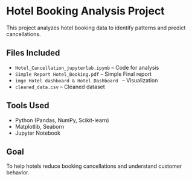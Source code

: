 # Hotel Booking Analysis Project

This project analyzes hotel booking data to identify patterns and predict cancellations.

## Files Included
- `Hotel_Cancellation_jupyterlab.ipynb` – Code for analysis
- `Simple Report Hotel_Booking.pdf` – Simple Final report
- `imge Hotel dashboard & Hotel Dashboard ` – Visualization
- `cleaned_data.csv` – Cleaned dataset

## Tools Used
- Python (Pandas, NumPy, Scikit-learn)
- Matplotlib, Seaborn
- Jupyter Notebook

## Goal
To help hotels reduce booking cancellations and understand customer behavior.
